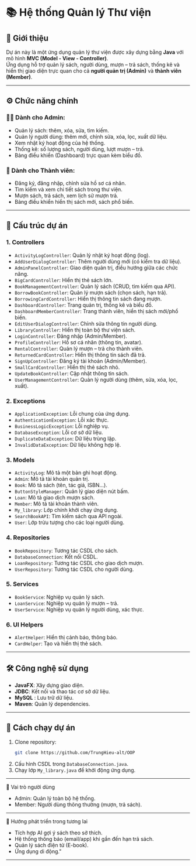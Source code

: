 # 📚 Hệ thống Quản lý Thư viện

## 📝 Giới thiệu
Dự án này là một ứng dụng quản lý thư viện được xây dựng bằng **Java** với mô hình **MVC (Model - View - Controller)**.  
Ứng dụng hỗ trợ quản lý sách, người dùng, mượn – trả sách, thống kê và hiển thị giao diện trực quan cho cả **người quản trị (Admin)** và **thành viên (Member)**.  

---

## ⚙️ Chức năng chính
### 👨‍💼 Dành cho Admin:
- Quản lý sách: thêm, xóa, sửa, tìm kiếm.
- Quản lý người dùng: thêm mới, chỉnh sửa, xóa, lọc, xuất dữ liệu.
- Xem nhật ký hoạt động của hệ thống.
- Thống kê: số lượng sách, người dùng, lượt mượn – trả.
- Bảng điều khiển (Dashboard) trực quan kèm biểu đồ.

### 👤 Dành cho Thành viên:
- Đăng ký, đăng nhập, chỉnh sửa hồ sơ cá nhân.
- Tìm kiếm và xem chi tiết sách trong thư viện.
- Mượn sách, trả sách, xem lịch sử mượn trả.
- Bảng điều khiển hiển thị sách mới, sách phổ biến.

---

## 📂 Cấu trúc dự án
### 1. **Controllers**
- `ActivityLogController`: Quản lý nhật ký hoạt động (log).
- `AddUserDialogController`: Thêm người dùng mới (có kiểm tra dữ liệu).
- `AdminPanelController`: Giao diện quản trị, điều hướng giữa các chức năng.
- `BigCardController`: Hiển thị thẻ sách lớn.
- `BookManagementController`: Quản lý sách (CRUD, tìm kiếm qua API).
- `BorrowBookController`: Quản lý mượn sách (chọn sách, hạn trả).
- `BorrowingCardController`: Hiển thị thông tin sách đang mượn.
- `DashboardController`: Trang quản trị, thống kê và biểu đồ.
- `DashboardMemberController`: Trang thành viên, hiển thị sách mới/phổ biến.
- `EditUserDialogController`: Chỉnh sửa thông tin người dùng.
- `LibraryController`: Hiển thị toàn bộ thư viện sách.
- `LoginController`: Đăng nhập (Admin/Member).
- `ProfileController`: Hồ sơ cá nhân (thông tin, avatar).
- `RentalController`: Quản lý mượn – trả cho thành viên.
- `ReturnedCardController`: Hiển thị thông tin sách đã trả.
- `SignUpController`: Đăng ký tài khoản (Admin/Member).
- `SmallCardController`: Hiển thị thẻ sách nhỏ.
- `UpdateBookController`: Cập nhật thông tin sách.
- `UserManagementController`: Quản lý người dùng (thêm, sửa, xóa, lọc, xuất).

### 2. **Exceptions**
- `ApplicationException`: Lỗi chung của ứng dụng.
- `AuthenticationException`: Lỗi xác thực.
- `BusinessLogicException`: Lỗi nghiệp vụ.
- `DatabaseException`: Lỗi cơ sở dữ liệu.
- `DuplicateDataException`: Dữ liệu trùng lặp.
- `InvalidDataException`: Dữ liệu không hợp lệ.

### 3. **Models**
- `ActivityLog`: Mô tả một bản ghi hoạt động.
- `Admin`: Mô tả tài khoản quản trị.
- `Book`: Mô tả sách (tên, tác giả, ISBN...).
- `ButtonStyleManager`: Quản lý giao diện nút bấm.
- `Loan`: Mô tả giao dịch mượn sách.
- `Member`: Mô tả tài khoản thành viên.
- `My_library`: Lớp chính khởi chạy ứng dụng.
- `SearchBookAPI`: Tìm kiếm sách qua API ngoài.
- `User`: Lớp trừu tượng cho các loại người dùng.

### 4. **Repositories**
- `BookRepository`: Tương tác CSDL cho sách.
- `DatabaseConnection`: Kết nối CSDL.
- `LoanRepository`: Tương tác CSDL cho giao dịch mượn.
- `UserRepository`: Tương tác CSDL cho người dùng.

### 5. **Services**
- `BookService`: Nghiệp vụ quản lý sách.
- `LoanService`: Nghiệp vụ quản lý mượn – trả.
- `UserService`: Nghiệp vụ quản lý người dùng, xác thực.

### 6. **UI Helpers**
- `AlertHelper`: Hiển thị cảnh báo, thông báo.
- `CardHelper`: Tạo và hiển thị thẻ sách.

---

## 🛠️ Công nghệ sử dụng
- **JavaFX**: Xây dựng giao diện.
- **JDBC**: Kết nối và thao tác cơ sở dữ liệu.
- **MySQL** : Lưu trữ dữ liệu.
- **Maven**: Quản lý dependencies.

---

## 🚀 Cách chạy dự án
1. Clone repository:
   ```bash
   git clone https://github.com/TrungHieu-alt/OOP
   ```
2. Cấu hình CSDL trong `DatabaseConnection.java`.
3. Chạy lớp `My_library.java` để khởi động ứng dụng.

---

👥 Vai trò người dùng
- Admin: Quản lý toàn bộ hệ thống.
- Member: Người dùng thông thường (mượn, trả sách).

---

📌 Hướng phát triển trong tương lai
- Tích hợp AI gợi ý sách theo sở thích.
- Hệ thống thông báo (email/app) khi gần đến hạn trả sách.
- Quản lý sách điện tử (E-book).
- Ứng dụng di động."

---


